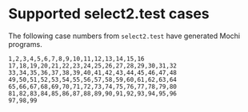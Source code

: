 # Supported select2.test cases

The following case numbers from `select2.test` have generated Mochi programs.

```
1,2,3,4,5,6,7,8,9,10,11,12,13,14,15,16
17,18,19,20,21,22,23,24,25,26,27,28,29,30,31,32
33,34,35,36,37,38,39,40,41,42,43,44,45,46,47,48
49,50,51,52,53,54,55,56,57,58,59,60,61,62,63,64
65,66,67,68,69,70,71,72,73,74,75,76,77,78,79,80
81,82,83,84,85,86,87,88,89,90,91,92,93,94,95,96
97,98,99
```
